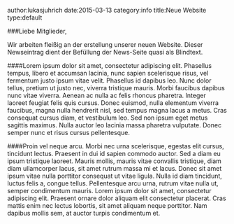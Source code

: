 author:lukasjuhrich
date:2015-03-13
category:info
title:Neue Website
type:default

###Liebe Mitglieder,

Wir arbeiten fleißig an der erstellung unserer neuen Website. Dieser Newseintrag dient der Befüllung der News-Seite quasi als Blindtext.


####Lorem ipsum
dolor sit amet, consectetur adipiscing elit. Phasellus tempus, libero et accumsan lacinia,
nunc sapien scelerisque risus, vel fermentum justo ipsum vitae velit. Phasellus id dapibus leo.
Nunc dolor tellus, pretium ut justo nec, viverra tristique mauris. Morbi faucibus dapibus nunc vitae viverra.
Aenean ac nulla ac felis rhoncus pharetra. Integer laoreet feugiat felis quis cursus. Donec euismod,
nulla elementum viverra faucibus, magna nulla hendrerit nisl, sed tempus magna lacus a metus. Cras consequat cursus diam,
et vestibulum leo. Sed non ipsum eget metus sagittis maximus. Nulla auctor leo lacinia massa pharetra vulputate.
Donec semper nunc et risus cursus pellentesque.

####Proin vel neque arcu.
Morbi nec urna scelerisque, egestas elit cursus, tincidunt lectus.
Praesent in dui id sapien commodo auctor. Sed a diam eu ipsum tristique laoreet.
Mauris mollis, mauris vitae convallis tristique, diam diam ullamcorper lacus, sit amet rutrum massa mi et lacus.
Donec sit amet ipsum vitae nulla porttitor consequat ut vitae ligula. Nulla id diam tincidunt, luctus felis a, congue tellus.
Pellentesque arcu urna, rutrum vitae nulla ut, semper condimentum mauris. Lorem ipsum dolor sit amet, consectetur adipiscing elit.
Praesent ornare dolor aliquam elit consectetur placerat. Cras mattis enim nec lectus lobortis, sit amet aliquam neque porttitor.
Nam dapibus mollis sem, at auctor turpis condimentum et. 
